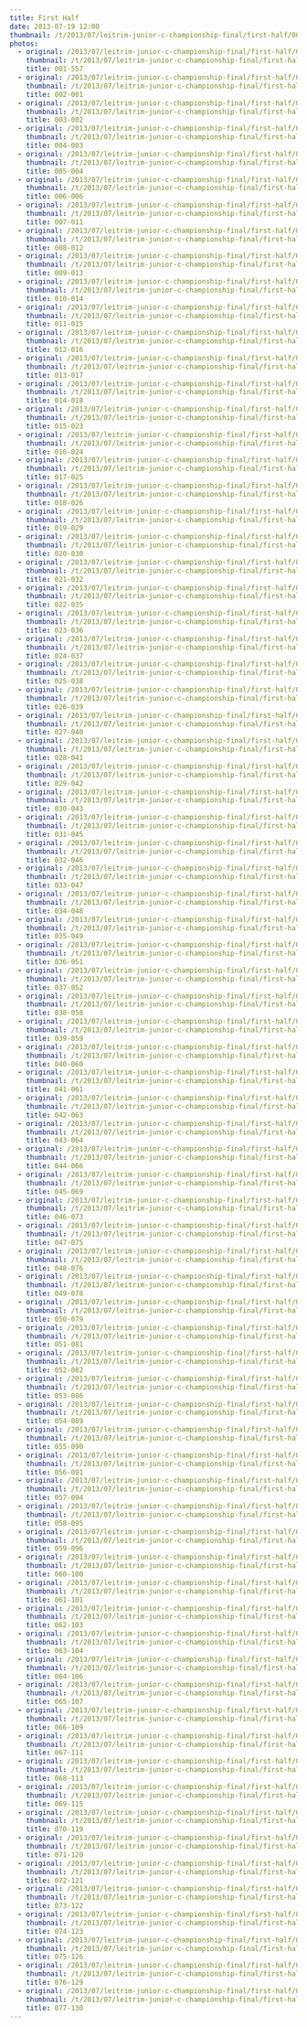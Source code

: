 ```yaml
---
title: First Half
date: 2013-07-19 12:00
thumbnail: /t/2013/07/leitrim-junior-c-championship-final/first-half/001-557.jpg
photos:
  - original: /2013/07/leitrim-junior-c-championship-final/first-half/001-557.jpg
    thumbnail: /t/2013/07/leitrim-junior-c-championship-final/first-half/001-557.jpg
    title: 001-557
  - original: /2013/07/leitrim-junior-c-championship-final/first-half/002-001.jpg
    thumbnail: /t/2013/07/leitrim-junior-c-championship-final/first-half/002-001.jpg
    title: 002-001
  - original: /2013/07/leitrim-junior-c-championship-final/first-half/003-002.jpg
    thumbnail: /t/2013/07/leitrim-junior-c-championship-final/first-half/003-002.jpg
    title: 003-002
  - original: /2013/07/leitrim-junior-c-championship-final/first-half/004-003.jpg
    thumbnail: /t/2013/07/leitrim-junior-c-championship-final/first-half/004-003.jpg
    title: 004-003
  - original: /2013/07/leitrim-junior-c-championship-final/first-half/005-004.jpg
    thumbnail: /t/2013/07/leitrim-junior-c-championship-final/first-half/005-004.jpg
    title: 005-004
  - original: /2013/07/leitrim-junior-c-championship-final/first-half/006-006.jpg
    thumbnail: /t/2013/07/leitrim-junior-c-championship-final/first-half/006-006.jpg
    title: 006-006
  - original: /2013/07/leitrim-junior-c-championship-final/first-half/007-011.jpg
    thumbnail: /t/2013/07/leitrim-junior-c-championship-final/first-half/007-011.jpg
    title: 007-011
  - original: /2013/07/leitrim-junior-c-championship-final/first-half/008-012.jpg
    thumbnail: /t/2013/07/leitrim-junior-c-championship-final/first-half/008-012.jpg
    title: 008-012
  - original: /2013/07/leitrim-junior-c-championship-final/first-half/009-013.jpg
    thumbnail: /t/2013/07/leitrim-junior-c-championship-final/first-half/009-013.jpg
    title: 009-013
  - original: /2013/07/leitrim-junior-c-championship-final/first-half/010-014.jpg
    thumbnail: /t/2013/07/leitrim-junior-c-championship-final/first-half/010-014.jpg
    title: 010-014
  - original: /2013/07/leitrim-junior-c-championship-final/first-half/011-015.jpg
    thumbnail: /t/2013/07/leitrim-junior-c-championship-final/first-half/011-015.jpg
    title: 011-015
  - original: /2013/07/leitrim-junior-c-championship-final/first-half/012-016.jpg
    thumbnail: /t/2013/07/leitrim-junior-c-championship-final/first-half/012-016.jpg
    title: 012-016
  - original: /2013/07/leitrim-junior-c-championship-final/first-half/013-017.jpg
    thumbnail: /t/2013/07/leitrim-junior-c-championship-final/first-half/013-017.jpg
    title: 013-017
  - original: /2013/07/leitrim-junior-c-championship-final/first-half/014-018.jpg
    thumbnail: /t/2013/07/leitrim-junior-c-championship-final/first-half/014-018.jpg
    title: 014-018
  - original: /2013/07/leitrim-junior-c-championship-final/first-half/015-023.jpg
    thumbnail: /t/2013/07/leitrim-junior-c-championship-final/first-half/015-023.jpg
    title: 015-023
  - original: /2013/07/leitrim-junior-c-championship-final/first-half/016-024.jpg
    thumbnail: /t/2013/07/leitrim-junior-c-championship-final/first-half/016-024.jpg
    title: 016-024
  - original: /2013/07/leitrim-junior-c-championship-final/first-half/017-025.jpg
    thumbnail: /t/2013/07/leitrim-junior-c-championship-final/first-half/017-025.jpg
    title: 017-025
  - original: /2013/07/leitrim-junior-c-championship-final/first-half/018-026.jpg
    thumbnail: /t/2013/07/leitrim-junior-c-championship-final/first-half/018-026.jpg
    title: 018-026
  - original: /2013/07/leitrim-junior-c-championship-final/first-half/019-029.jpg
    thumbnail: /t/2013/07/leitrim-junior-c-championship-final/first-half/019-029.jpg
    title: 019-029
  - original: /2013/07/leitrim-junior-c-championship-final/first-half/020-030.jpg
    thumbnail: /t/2013/07/leitrim-junior-c-championship-final/first-half/020-030.jpg
    title: 020-030
  - original: /2013/07/leitrim-junior-c-championship-final/first-half/021-032.jpg
    thumbnail: /t/2013/07/leitrim-junior-c-championship-final/first-half/021-032.jpg
    title: 021-032
  - original: /2013/07/leitrim-junior-c-championship-final/first-half/022-035.jpg
    thumbnail: /t/2013/07/leitrim-junior-c-championship-final/first-half/022-035.jpg
    title: 022-035
  - original: /2013/07/leitrim-junior-c-championship-final/first-half/023-036.jpg
    thumbnail: /t/2013/07/leitrim-junior-c-championship-final/first-half/023-036.jpg
    title: 023-036
  - original: /2013/07/leitrim-junior-c-championship-final/first-half/024-037.jpg
    thumbnail: /t/2013/07/leitrim-junior-c-championship-final/first-half/024-037.jpg
    title: 024-037
  - original: /2013/07/leitrim-junior-c-championship-final/first-half/025-038.jpg
    thumbnail: /t/2013/07/leitrim-junior-c-championship-final/first-half/025-038.jpg
    title: 025-038
  - original: /2013/07/leitrim-junior-c-championship-final/first-half/026-039.jpg
    thumbnail: /t/2013/07/leitrim-junior-c-championship-final/first-half/026-039.jpg
    title: 026-039
  - original: /2013/07/leitrim-junior-c-championship-final/first-half/027-040.jpg
    thumbnail: /t/2013/07/leitrim-junior-c-championship-final/first-half/027-040.jpg
    title: 027-040
  - original: /2013/07/leitrim-junior-c-championship-final/first-half/028-041.jpg
    thumbnail: /t/2013/07/leitrim-junior-c-championship-final/first-half/028-041.jpg
    title: 028-041
  - original: /2013/07/leitrim-junior-c-championship-final/first-half/029-042.jpg
    thumbnail: /t/2013/07/leitrim-junior-c-championship-final/first-half/029-042.jpg
    title: 029-042
  - original: /2013/07/leitrim-junior-c-championship-final/first-half/030-043.jpg
    thumbnail: /t/2013/07/leitrim-junior-c-championship-final/first-half/030-043.jpg
    title: 030-043
  - original: /2013/07/leitrim-junior-c-championship-final/first-half/031-045.jpg
    thumbnail: /t/2013/07/leitrim-junior-c-championship-final/first-half/031-045.jpg
    title: 031-045
  - original: /2013/07/leitrim-junior-c-championship-final/first-half/032-046.jpg
    thumbnail: /t/2013/07/leitrim-junior-c-championship-final/first-half/032-046.jpg
    title: 032-046
  - original: /2013/07/leitrim-junior-c-championship-final/first-half/033-047.jpg
    thumbnail: /t/2013/07/leitrim-junior-c-championship-final/first-half/033-047.jpg
    title: 033-047
  - original: /2013/07/leitrim-junior-c-championship-final/first-half/034-048.jpg
    thumbnail: /t/2013/07/leitrim-junior-c-championship-final/first-half/034-048.jpg
    title: 034-048
  - original: /2013/07/leitrim-junior-c-championship-final/first-half/035-049.jpg
    thumbnail: /t/2013/07/leitrim-junior-c-championship-final/first-half/035-049.jpg
    title: 035-049
  - original: /2013/07/leitrim-junior-c-championship-final/first-half/036-051.jpg
    thumbnail: /t/2013/07/leitrim-junior-c-championship-final/first-half/036-051.jpg
    title: 036-051
  - original: /2013/07/leitrim-junior-c-championship-final/first-half/037-052.jpg
    thumbnail: /t/2013/07/leitrim-junior-c-championship-final/first-half/037-052.jpg
    title: 037-052
  - original: /2013/07/leitrim-junior-c-championship-final/first-half/038-058.jpg
    thumbnail: /t/2013/07/leitrim-junior-c-championship-final/first-half/038-058.jpg
    title: 038-058
  - original: /2013/07/leitrim-junior-c-championship-final/first-half/039-059.jpg
    thumbnail: /t/2013/07/leitrim-junior-c-championship-final/first-half/039-059.jpg
    title: 039-059
  - original: /2013/07/leitrim-junior-c-championship-final/first-half/040-060.jpg
    thumbnail: /t/2013/07/leitrim-junior-c-championship-final/first-half/040-060.jpg
    title: 040-060
  - original: /2013/07/leitrim-junior-c-championship-final/first-half/041-061.jpg
    thumbnail: /t/2013/07/leitrim-junior-c-championship-final/first-half/041-061.jpg
    title: 041-061
  - original: /2013/07/leitrim-junior-c-championship-final/first-half/042-063.jpg
    thumbnail: /t/2013/07/leitrim-junior-c-championship-final/first-half/042-063.jpg
    title: 042-063
  - original: /2013/07/leitrim-junior-c-championship-final/first-half/043-064.jpg
    thumbnail: /t/2013/07/leitrim-junior-c-championship-final/first-half/043-064.jpg
    title: 043-064
  - original: /2013/07/leitrim-junior-c-championship-final/first-half/044-066.jpg
    thumbnail: /t/2013/07/leitrim-junior-c-championship-final/first-half/044-066.jpg
    title: 044-066
  - original: /2013/07/leitrim-junior-c-championship-final/first-half/045-069.jpg
    thumbnail: /t/2013/07/leitrim-junior-c-championship-final/first-half/045-069.jpg
    title: 045-069
  - original: /2013/07/leitrim-junior-c-championship-final/first-half/046-073.jpg
    thumbnail: /t/2013/07/leitrim-junior-c-championship-final/first-half/046-073.jpg
    title: 046-073
  - original: /2013/07/leitrim-junior-c-championship-final/first-half/047-075.jpg
    thumbnail: /t/2013/07/leitrim-junior-c-championship-final/first-half/047-075.jpg
    title: 047-075
  - original: /2013/07/leitrim-junior-c-championship-final/first-half/048-076.jpg
    thumbnail: /t/2013/07/leitrim-junior-c-championship-final/first-half/048-076.jpg
    title: 048-076
  - original: /2013/07/leitrim-junior-c-championship-final/first-half/049-078.jpg
    thumbnail: /t/2013/07/leitrim-junior-c-championship-final/first-half/049-078.jpg
    title: 049-078
  - original: /2013/07/leitrim-junior-c-championship-final/first-half/050-079.jpg
    thumbnail: /t/2013/07/leitrim-junior-c-championship-final/first-half/050-079.jpg
    title: 050-079
  - original: /2013/07/leitrim-junior-c-championship-final/first-half/051-081.jpg
    thumbnail: /t/2013/07/leitrim-junior-c-championship-final/first-half/051-081.jpg
    title: 051-081
  - original: /2013/07/leitrim-junior-c-championship-final/first-half/052-082.jpg
    thumbnail: /t/2013/07/leitrim-junior-c-championship-final/first-half/052-082.jpg
    title: 052-082
  - original: /2013/07/leitrim-junior-c-championship-final/first-half/053-086.jpg
    thumbnail: /t/2013/07/leitrim-junior-c-championship-final/first-half/053-086.jpg
    title: 053-086
  - original: /2013/07/leitrim-junior-c-championship-final/first-half/054-089.jpg
    thumbnail: /t/2013/07/leitrim-junior-c-championship-final/first-half/054-089.jpg
    title: 054-089
  - original: /2013/07/leitrim-junior-c-championship-final/first-half/055-090.jpg
    thumbnail: /t/2013/07/leitrim-junior-c-championship-final/first-half/055-090.jpg
    title: 055-090
  - original: /2013/07/leitrim-junior-c-championship-final/first-half/056-091.jpg
    thumbnail: /t/2013/07/leitrim-junior-c-championship-final/first-half/056-091.jpg
    title: 056-091
  - original: /2013/07/leitrim-junior-c-championship-final/first-half/057-094.jpg
    thumbnail: /t/2013/07/leitrim-junior-c-championship-final/first-half/057-094.jpg
    title: 057-094
  - original: /2013/07/leitrim-junior-c-championship-final/first-half/058-095.jpg
    thumbnail: /t/2013/07/leitrim-junior-c-championship-final/first-half/058-095.jpg
    title: 058-095
  - original: /2013/07/leitrim-junior-c-championship-final/first-half/059-096.jpg
    thumbnail: /t/2013/07/leitrim-junior-c-championship-final/first-half/059-096.jpg
    title: 059-096
  - original: /2013/07/leitrim-junior-c-championship-final/first-half/060-100.jpg
    thumbnail: /t/2013/07/leitrim-junior-c-championship-final/first-half/060-100.jpg
    title: 060-100
  - original: /2013/07/leitrim-junior-c-championship-final/first-half/061-101.jpg
    thumbnail: /t/2013/07/leitrim-junior-c-championship-final/first-half/061-101.jpg
    title: 061-101
  - original: /2013/07/leitrim-junior-c-championship-final/first-half/062-103.jpg
    thumbnail: /t/2013/07/leitrim-junior-c-championship-final/first-half/062-103.jpg
    title: 062-103
  - original: /2013/07/leitrim-junior-c-championship-final/first-half/063-104.jpg
    thumbnail: /t/2013/07/leitrim-junior-c-championship-final/first-half/063-104.jpg
    title: 063-104
  - original: /2013/07/leitrim-junior-c-championship-final/first-half/064-106.jpg
    thumbnail: /t/2013/07/leitrim-junior-c-championship-final/first-half/064-106.jpg
    title: 064-106
  - original: /2013/07/leitrim-junior-c-championship-final/first-half/065-107.jpg
    thumbnail: /t/2013/07/leitrim-junior-c-championship-final/first-half/065-107.jpg
    title: 065-107
  - original: /2013/07/leitrim-junior-c-championship-final/first-half/066-109.jpg
    thumbnail: /t/2013/07/leitrim-junior-c-championship-final/first-half/066-109.jpg
    title: 066-109
  - original: /2013/07/leitrim-junior-c-championship-final/first-half/067-111.jpg
    thumbnail: /t/2013/07/leitrim-junior-c-championship-final/first-half/067-111.jpg
    title: 067-111
  - original: /2013/07/leitrim-junior-c-championship-final/first-half/068-113.jpg
    thumbnail: /t/2013/07/leitrim-junior-c-championship-final/first-half/068-113.jpg
    title: 068-113
  - original: /2013/07/leitrim-junior-c-championship-final/first-half/069-115.jpg
    thumbnail: /t/2013/07/leitrim-junior-c-championship-final/first-half/069-115.jpg
    title: 069-115
  - original: /2013/07/leitrim-junior-c-championship-final/first-half/070-119.jpg
    thumbnail: /t/2013/07/leitrim-junior-c-championship-final/first-half/070-119.jpg
    title: 070-119
  - original: /2013/07/leitrim-junior-c-championship-final/first-half/071-120.jpg
    thumbnail: /t/2013/07/leitrim-junior-c-championship-final/first-half/071-120.jpg
    title: 071-120
  - original: /2013/07/leitrim-junior-c-championship-final/first-half/072-121.jpg
    thumbnail: /t/2013/07/leitrim-junior-c-championship-final/first-half/072-121.jpg
    title: 072-121
  - original: /2013/07/leitrim-junior-c-championship-final/first-half/073-122.jpg
    thumbnail: /t/2013/07/leitrim-junior-c-championship-final/first-half/073-122.jpg
    title: 073-122
  - original: /2013/07/leitrim-junior-c-championship-final/first-half/074-123.jpg
    thumbnail: /t/2013/07/leitrim-junior-c-championship-final/first-half/074-123.jpg
    title: 074-123
  - original: /2013/07/leitrim-junior-c-championship-final/first-half/075-126.jpg
    thumbnail: /t/2013/07/leitrim-junior-c-championship-final/first-half/075-126.jpg
    title: 075-126
  - original: /2013/07/leitrim-junior-c-championship-final/first-half/076-129.jpg
    thumbnail: /t/2013/07/leitrim-junior-c-championship-final/first-half/076-129.jpg
    title: 076-129
  - original: /2013/07/leitrim-junior-c-championship-final/first-half/077-130.jpg
    thumbnail: /t/2013/07/leitrim-junior-c-championship-final/first-half/077-130.jpg
    title: 077-130
---
```

